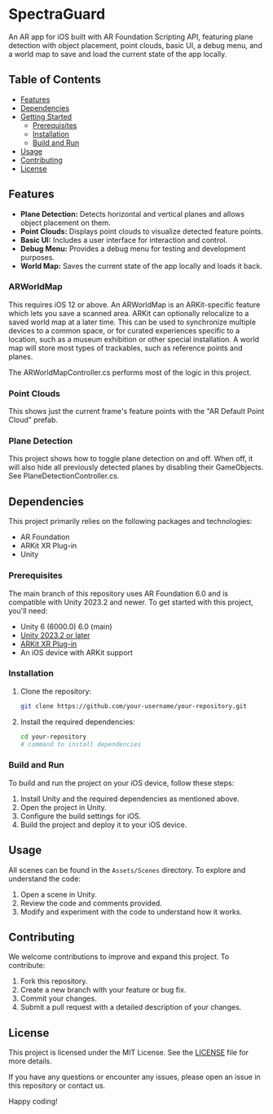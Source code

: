 # SpectraGuard

An AR app for iOS built with AR Foundation Scripting API, featuring plane detection with object placement, point clouds, basic UI, a debug menu, and a world map to save and load the current state of the app locally.


## Table of Contents
- [Features](#features)
- [Dependencies](#dependencies)
- [Getting Started](#getting-started)
  - [Prerequisites](#prerequisites)
  - [Installation](#installation)
  - [Build and Run](#build-and-run)
- [Usage](#usage)
- [Contributing](#contributing)
- [License](#license)

## Features
- **Plane Detection:** Detects horizontal and vertical planes and allows object placement on them.
- **Point Clouds:** Displays point clouds to visualize detected feature points.
- **Basic UI:** Includes a user interface for interaction and control.
- **Debug Menu:** Provides a debug menu for testing and development purposes.
- **World Map:** Saves the current state of the app locally and loads it back.

### ARWorldMap
This requires iOS 12 or above.
An ARWorldMap is an ARKit-specific feature which lets you save a scanned area. ARKit can optionally relocalize to a saved world map at a later time. This can be used to synchronize multiple devices to a common space, or for curated experiences specific to a location, such as a museum exhibition or other special installation. A world map will store most types of trackables, such as reference points and planes.

The ARWorldMapController.cs performs most of the logic in this project.

### Point Clouds
This shows just the current frame's feature points with the "AR Default Point Cloud" prefab.

### Plane Detection 
This project shows how to toggle plane detection on and off. When off, it will also hide all previously detected planes by disabling their GameObjects. See PlaneDetectionController.cs.

## Dependencies
This project primarily relies on the following packages and technologies:
- AR Foundation
- ARKit XR Plug-in
- Unity

### Prerequisites
The main branch of this repository uses AR Foundation 6.0 and is compatible with Unity 2023.2 and newer. 
To get started with this project, you'll need:
- Unity 6 (6000.0) 	6.0 (main)
- [Unity 2023.2 or later](https://unity.com/)
- [ARKit XR Plug-in](https://developer.apple.com/arkit/)
- An iOS device with ARKit support

### Installation
1. Clone the repository:
    ```sh
    git clone https://github.com/your-username/your-repository.git
    ```
2. Install the required dependencies:
    ```sh
    cd your-repository
    # command to install dependencies
    ```

### Build and Run
To build and run the project on your iOS device, follow these steps:

1. Install Unity and the required dependencies as mentioned above.
2. Open the project in Unity.
3. Configure the build settings for iOS.
4. Build the project and deploy it to your iOS device.

## Usage
All scenes can be found in the `Assets/Scenes` directory. To explore and understand the code:
1. Open a scene in Unity.
2. Review the code and comments provided.
3. Modify and experiment with the code to understand how it works.

## Contributing
We welcome contributions to improve and expand this project. To contribute:
1. Fork this repository.
2. Create a new branch with your feature or bug fix.
3. Commit your changes.
4. Submit a pull request with a detailed description of your changes.

## License
This project is licensed under the MIT License. See the [LICENSE](LICENSE) file for more details.

If you have any questions or encounter any issues, please open an issue in this repository or contact us.

Happy coding!
